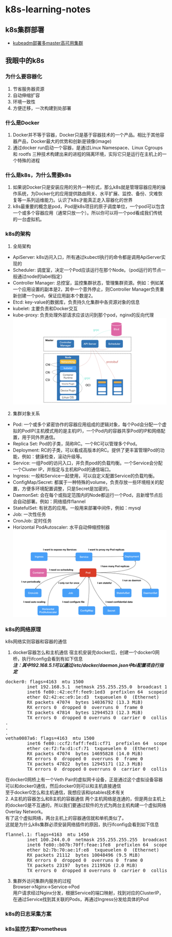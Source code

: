# k8s-learning-notes
## k8s集群部署
- [kubeadm部署多master高可用集群](https://github.com/lgfei/k8s-learning-notes/blob/master/kubeadm/README.md)

## 我眼中的k8s
### 为什么要容器化
1. 节省服务器资源
2. 自动伸缩扩容
3. 环境一致性
4. 方便迁移，一次构建到处部署
### 什么是Docker
1. Docker并不等于容器，Docker只是基于容器技术的一个产品。相比于其他容器产品，Docker最大的优势和创新是镜像(image)
2. 通过docker run启动一个容器，是通过Linux Namespace、Linux Cgroups 和 rootfs 三种技术构建出来的进程的隔离环境，实际它只是运行在主机上的一个特殊的进程
### 什么是k8s，为什么需要k8s
1. 如果说Docker只是安装应用的另外一种形式，那么k8s就是管理容器应用的操作系统，为Docker化的应用提供路由网关、水平扩展、监控、备份、灾难恢复等一系列运维能力。认识了k8s才能真正走入容器化的世界
2. k8s最重要的概念是pod，Pod是k8s项目的原子调度单位，一个pod可以包含一个或多个容器应用（通常只放一个）。所以你可以将一个pod看成我们传统的一台虚拟机。
### k8s的架构
1. 全局架构<br>
- ApiServer: k8s访问入口，所有通过kubectl执行的命令都是调用ApiServer实现的
- Scheduler: 调度室，决定一个Pod应该运行在那个Node。（pod运行的节点一般通过node的label指定）
- Controller Manager: 总控室，监控集群状态，管理集群资源。例如：例如某一个应用设置的副本是2，其中一个意外停止，则Controller Manager负责重新创建一个pod，保证应用副本个数是2。
- Etcd: key-value的数据库，负责持久化集群中各资源对象的信息
- kubelet: 主要负责和Docker交互
- kube-proxy: 负责处理外部请求应该访问到那个pod，nginx的反向代理<br>
![k8s-cluster](https://github.com/lgfei/k8s-learning-notes/blob/master/images/k8s-cluster.png)
2. 集群对象关系<br>
- Pod: 一个或多个紧密协作的容器应用组成的逻辑对象，每个Pod会分配一个虚拟的PodIP(主机模式用的是主机IP)，一个Pod内的容器共享Pod的IP和网络配置，用于同外界通信。
- Replica Set: Pod的子类，简称RC。一个RC可以管理多个Pod。
- Deployment: RC的子类，可以看成高版本的RC。提供了更丰富管理Pod的功能，例如：健康检查，滚动升级等。
- Service: 一组Pod的访问入口，并负责pod的负载均衡。一个Service会分配一个Cluster IP，并指定与主机和Pod的通信端口。
- Ingress: 一般和Service一起使用，可以自定义配置Service的负载均衡。
- ConfigMap/Secret: 都属于一种特殊的volume，负责存放一些环境相关的配置，方便多环境配置调整，只是Secret是加密的。
- DaemonSet: 会在每个或指定范围内的Node都运行一个Pod，且新增节点后会自动部署。例如：网络插件flannel
- StatefulSet: 有状态的应用。一般用来部署中间件，例如：mysql
- Job: 一次性任务
- CronJob: 定时任务
- Horizontal PodAutoscaler: 水平自动伸缩控制器<br>
![k8s-pod](https://github.com/lgfei/k8s-learning-notes/blob/master/images/k8s-pod.png)
### k8s的网络原理
k8s网络实则容器和容器的通信<br>
1. docker容器怎么和主机通信
宿主机安装完docker后，创建一个docker0网桥，执行ifconfig会看到有如下信息<br>
***注：其中192.168.5.1可以通过/etc/docker/daemon.json中bi配置项自行指定***
<pre>
docker0: flags=4163<UP,BROADCAST,RUNNING,MULTICAST>  mtu 1500
        inet 192.168.5.1  netmask 255.255.255.0  broadcast 192.168.5.255
        inet6 fe80::42:ecff:fee9:1ed3  prefixlen 64  scopeid 0x20<link>
        ether 02:42:ec:e9:1e:d3  txqueuelen 0  (Ethernet)
        RX packets 47074  bytes 14036792 (13.3 MiB)
        RX errors 0  dropped 0  overruns 0  frame 0
        TX packets 47814  bytes 12944523 (12.3 MiB)
        TX errors 0  dropped 0 overruns 0  carrier 0  collisions 0
.
.
.
vetha0087a6: flags=4163<UP,BROADCAST,RUNNING,MULTICAST>  mtu 1500
        inet6 fe80::ccf2:faff:fed1:cf71  prefixlen 64  scopeid 0x20<link>
        ether ce:f2:fa:d1:cf:71  txqueuelen 0  (Ethernet)
        RX packets 47074  bytes 14695828 (14.0 MiB)
        RX errors 0  dropped 0  overruns 0  frame 0
        TX packets 47822  bytes 12945171 (12.3 MiB)
        TX errors 0  dropped 0 overruns 0  carrier 0  collisions 0
</pre>
在docker0网桥上有一个Veth Pair的虚拟网卡设备，正是通过这个虚拟设备容器可以和docker0通信，然后docker0则可以和主机直接通信<br>
至于docker0怎么和主机通信，我想应该和iptables技术有关<br>
2. A主机的容器怎么和B主机的容器通信
两个主机网络是连通的，但是两台主机上的docker0是不互通的，所以我们要通过软件的方式为两台主机构建一个虚拟网络Overlay Network。<br>
有了这个虚拟网络，两台主机上的容器通信就和单机类似了。<br>
这就是为什么k8s集群必须安装网络插件的原因，执行ifconfig会看到如下信息
<pre>
flannel.1: flags=4163<UP,BROADCAST,RUNNING,MULTICAST>  mtu 1450
        inet 100.244.0.0  netmask 255.255.255.255  broadcast 0.0.0.0
        inet6 fe80::b07b:70ff:feae:1fe8  prefixlen 64  scopeid 0x20<link>
        ether b2:7b:70:ae:1f:e8  txqueuelen 0  (Ethernet)
        RX packets 21112  bytes 10048496 (9.5 MiB)
        RX errors 0  dropped 0  overruns 0  frame 0
        TX packets 23197  bytes 2119926 (2.0 MiB)
        TX errors 0  dropped 8 overruns 0  carrier 0  collisions 0
</pre>
3. 集群外访问集群内服务的过程<br>
Browser->Nginx->Service->Pod<br>
用户请求经过Nginx分发，根据Service的端口映射，找到对应的ClusterIP，在通过Service找到其关联的Pods，再通过Ingress分发给具体的Pod
### k8s的日志采集方案

### k8s监控方案Prometheus

